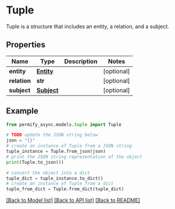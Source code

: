 # Tuple

Tuple is a structure that includes an entity, a relation, and a subject.

## Properties

Name | Type | Description | Notes
------------ | ------------- | ------------- | -------------
**entity** | [**Entity**](Entity.md) |  | [optional] 
**relation** | **str** |  | [optional] 
**subject** | [**Subject**](Subject.md) |  | [optional] 

## Example

```python
from permify_async.models.tuple import Tuple

# TODO update the JSON string below
json = "{}"
# create an instance of Tuple from a JSON string
tuple_instance = Tuple.from_json(json)
# print the JSON string representation of the object
print(Tuple.to_json())

# convert the object into a dict
tuple_dict = tuple_instance.to_dict()
# create an instance of Tuple from a dict
tuple_from_dict = Tuple.from_dict(tuple_dict)
```
[[Back to Model list]](../README.md#documentation-for-models) [[Back to API list]](../README.md#documentation-for-api-endpoints) [[Back to README]](../README.md)


